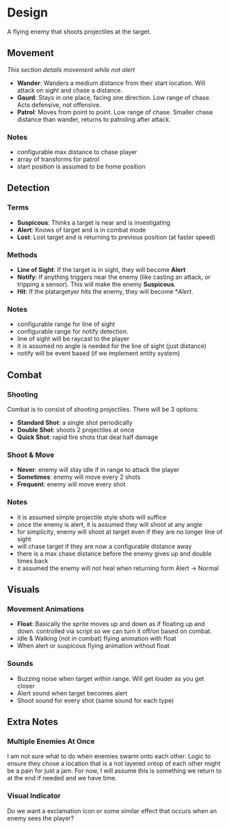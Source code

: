 # Design
A flying enemy that shoots projectiles at the target.

## Movement
*This section details movement while not alert*
- **Wander**: Wanders a medium distance from their start location. Will attack on sight and chase a distance.
- **Gaurd**: Stays in one place, facing one direction. Low range of chase. Acts defensive, not offensive.
- **Patrol**: Moves from point to point. Low range of chase. Smaller chase distance than wander, returns to patroling after attack.
### Notes
- configurable max distance to chase player
- array of transforms for patrol
- start position is assumed to be home position

## Detection
### Terms
- **Suspicous**: Thinks a target is near and is investigating
- **Alert**: Knows of target and is in combat mode
- **Lost**: Lost target and is returning to previous position (at faster speed)
### Methods
- **Line of Sight**: If the target is in sight, they will become **Alert**
- **Notify**: If anything triggers near the enemy (like casting an attack, or tripping a sensor). This will make the enemy **Suspicous**.
- **Hit**: If the platargetyer hits the enemy, they will become **Alert*. 
### Notes
- configurable range for line of sight
- configurable range for notify detection.
- line of sight will be raycast to the player
- it is assumed no angle is needed for the line of sight (just distance)
- notify will be event based (if we implement entity system)

## Combat
### Shooting
Combat is to consist of shooting projectiles. There will be 3 options:
- **Standard Shot**: a single shot periodically
- **Double Shot**: shoots 2 projectiles at once
- **Quick Shot**: rapid fire shots that deal half damage
### Shoot & Move
- **Never**: enemy will stay idle if in range to attack the player
- **Sometimes**: enemy will move every 2 shots
- **Frequent**: enemy will move every shot
### Notes
- it is assumed simple projectile style shots will suffice
- once the enemy is alert, it is assumed they will shoot at any angle
- for simplicity, enemy will shoot at target even if they are no longer line of sight
- will chase target if they are now a configurable distance away
- there is a max chase distance before the enemy gives up and double times back
- it assumed the enemy will not heal when returning form Alert -> Normal

## Visuals
### Movement Animations
- **Float**: Basically the sprite moves up and down as if floating up and down. controlled via script so we can turn it off/on based on combat.
- Idle & Walking (not in combat) flying animation with float
- When alert or suspicous flying animation without float
### Sounds
- Buzzing noise when target within range. Will get louder as you get closer
- Alert sound when target becomes alert
- Shoot sound for every shot (same sound for each type)






## Extra Notes
### Multiple Enemies At Once
I am not sure what to do when enemies swarm onto each other. 
Logic to ensure they chose a location that is a not layered ontop of each other might be a pain for just a jam.
For now, I will assume this is something we return to at the end if needed and we have time.
### Visual Indicator
Do we want a exclamation icon or some similar effect that occurs when an enemy sees the player?